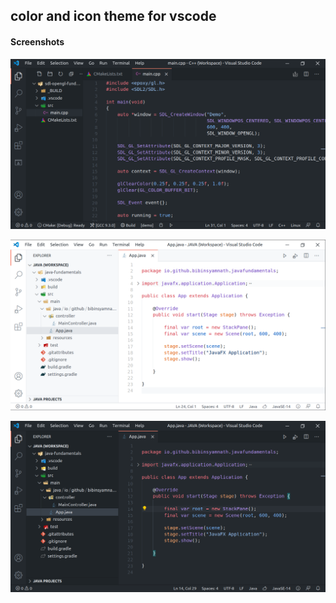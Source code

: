## color and icon theme for vscode

#### Screenshots

![dark-cpp](./screenshots/dark-cpp.png)

![light-java](./screenshots/light-java.png)

![dark-java](./screenshots/dark-java.png)